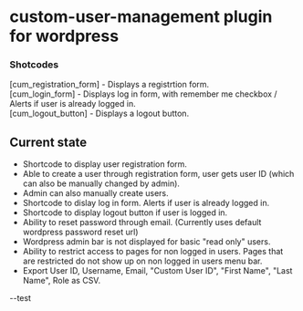 # custom-user-management plugin for wordpress

### Shotcodes
[cum_registration_form] - Displays a registrtion form. <br/>
[cum_login_form] - Displays log in form, with remember me checkbox / Alerts if user is already logged in. <br/>
[cum_logout_button] - Displays a logout button. <br/>

## Current state
- Shortcode to display user registration form. 
- Able to create a user through registration form, user gets user ID (which can also be manually changed by admin).
- Admin can also manually create users. 
- Shortcode to dislay log in form. Alerts if user is already logged in.
- Shortcode to display logout button if user is logged in.
- Ability to reset password through email. (Currently uses default wordpress password reset url)
- Wordpress admin bar is not displayed for basic "read only" users. 
- Ability to restrict access to pages for non logged in users. Pages that are restricted do not show up on non logged in users menu bar.
- Export User ID, Username, Email, "Custom User ID", "First Name", "Last Name", Role as CSV.

--test